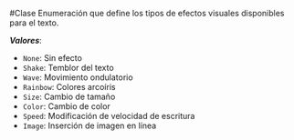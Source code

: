 #Clase
Enumeración que define los tipos de efectos visuales disponibles para el texto.

**_Valores_**:

- `None`: Sin efecto
- `Shake`: Temblor del texto
- `Wave`: Movimiento ondulatorio
- `Rainbow`: Colores arcoíris
- `Size`: Cambio de tamaño
- `Color`: Cambio de color
- `Speed`: Modificación de velocidad de escritura
- `Image`: Inserción de imagen en línea